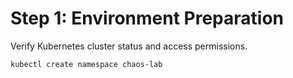 # Step 1: Environment Preparation

Verify Kubernetes cluster status and access permissions.

```
kubectl create namespace chaos-lab
```